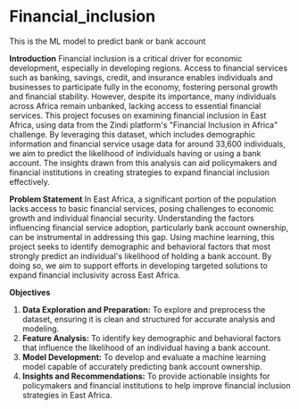 # Financial_inclusion

This is the ML model to predict bank or bank account 

**Introduction**
Financial inclusion is a critical driver for economic development, especially in developing regions. Access to financial services such as banking, savings, credit, and insurance enables individuals and businesses to participate fully in the economy, fostering personal growth and financial stability. However, despite its importance, many individuals across Africa remain unbanked, lacking access to essential financial services. This project focuses on examining financial inclusion in East Africa, using data from the Zindi platform's "Financial Inclusion in Africa" challenge. By leveraging this dataset, which includes demographic information and financial service usage data for around 33,600 individuals, we aim to predict the likelihood of individuals having or using a bank account. The insights drawn from this analysis can aid policymakers and financial institutions in creating strategies to expand financial inclusion effectively.

**Problem Statement**
In East Africa, a significant portion of the population lacks access to basic financial services, posing challenges to economic growth and individual financial security. Understanding the factors influencing financial service adoption, particularly bank account ownership, can be instrumental in addressing this gap. Using machine learning, this project seeks to identify demographic and behavioral factors that most strongly predict an individual's likelihood of holding a bank account. By doing so, we aim to support efforts in developing targeted solutions to expand financial inclusivity across East Africa.

**Objectives**
1. **Data Exploration and Preparation:** To explore and preprocess the dataset, ensuring it is clean and structured for accurate analysis and modeling.
2. **Feature Analysis:** To identify key demographic and behavioral factors that influence the likelihood of an individual having a bank account.
3. **Model Development:** To develop and evaluate a machine learning model capable of accurately predicting bank account ownership.
4. **Insights and Recommendations:** To provide actionable insights for policymakers and financial institutions to help improve financial inclusion strategies in East Africa.

